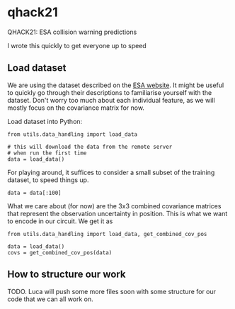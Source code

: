 # qhack21
QHACK21: ESA collision warning predictions

I wrote this quickly to get everyone up to speed

## Load dataset
We are using the dataset described on the [ESA website](https://kelvins.esa.int/collision-avoidance-challenge/data/).
It might be useful to quickly go through their descriptions to familiarise yourself with the dataset.
Don't worry too much about each individual feature, as we will mostly focus on the covariance matrix for now.

Load dataset into Python:
```
from utils.data_handling import load_data

# this will download the data from the remote server
# when run the first time
data = load_data()
```

For playing around, it suffices to consider a small subset of the training dataset, to speed things up.
```
data = data[:100]
```

What we care about (for now) are the 3x3 combined covariance matrices that represent the observation uncertainty
in position. This is what we want to encode in our circuit.
We get it as
```
from utils.data_handling import load_data, get_combined_cov_pos

data = load_data()
covs = get_combined_cov_pos(data)
```

## How to structure our work
TODO.
Luca will push some more files soon with some structure for our code that we can all work on.